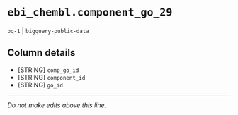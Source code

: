 # `ebi_chembl.component_go_29`
`bq-1` | `bigquery-public-data`

## Column details
* [STRING]    `comp_go_id`
* [STRING]    `component_id`
* [STRING]    `go_id`

-------------------------------------------------------------------------------
*Do not make edits above this line.*
